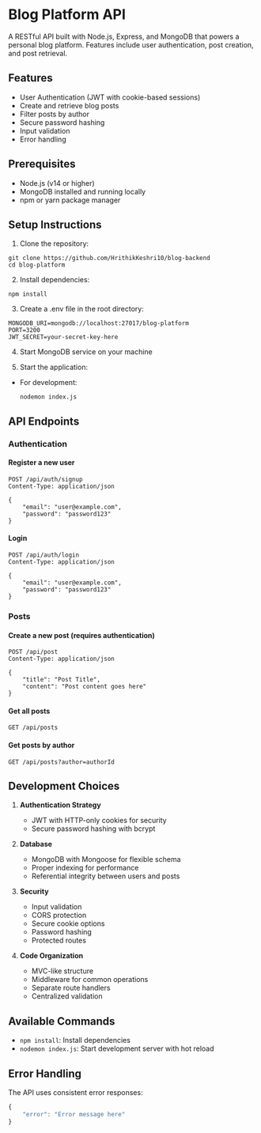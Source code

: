 # Blog Platform API

A RESTful API built with Node.js, Express, and MongoDB that powers a personal blog platform. Features include user authentication, post creation, and post retrieval.

## Features

- User Authentication (JWT with cookie-based sessions)
- Create and retrieve blog posts
- Filter posts by author
- Secure password hashing
- Input validation
- Error handling

## Prerequisites

- Node.js (v14 or higher)
- MongoDB installed and running locally
- npm or yarn package manager

## Setup Instructions

1. Clone the repository:

```
git clone https://github.com/HrithikKeshri10/blog-backend
cd blog-platform
```

2. Install dependencies:

```
npm install
```

3. Create a .env file in the root directory:

```env
MONGODB_URI=mongodb://localhost:27017/blog-platform
PORT=3200
JWT_SECRET=your-secret-key-here
```

4. Start MongoDB service on your machine

5. Start the application:

- For development:
  ```
  nodemon index.js
  ```

## API Endpoints

### Authentication

#### Register a new user

```
POST /api/auth/signup
Content-Type: application/json

{
    "email": "user@example.com",
    "password": "password123"
}
```

#### Login

```
POST /api/auth/login
Content-Type: application/json

{
    "email": "user@example.com",
    "password": "password123"
}
```

### Posts

#### Create a new post (requires authentication)

```
POST /api/post
Content-Type: application/json

{
    "title": "Post Title",
    "content": "Post content goes here"
}
```

#### Get all posts

```
GET /api/posts
```

#### Get posts by author

```
GET /api/posts?author=authorId
```

## Development Choices

1. **Authentication Strategy**

   - JWT with HTTP-only cookies for security
   - Secure password hashing with bcrypt

2. **Database**

   - MongoDB with Mongoose for flexible schema
   - Proper indexing for performance
   - Referential integrity between users and posts

3. **Security**

   - Input validation
   - CORS protection
   - Secure cookie options
   - Password hashing
   - Protected routes

4. **Code Organization**
   - MVC-like structure
   - Middleware for common operations
   - Separate route handlers
   - Centralized validation

## Available Commands

- `npm install`: Install dependencies
- `nodemon index.js`: Start development server with hot reload

## Error Handling

The API uses consistent error responses:

```javascript
{
    "error": "Error message here"
}
```
